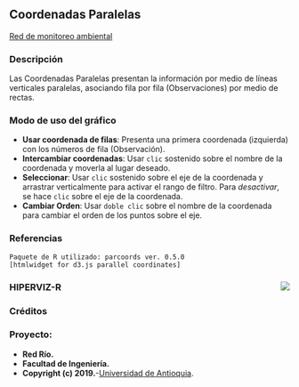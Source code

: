 ## Coordenadas Paralelas
<a href="http://200.13.243.172:8080/proto2/" target="_blank">Red de monitoreo ambiental</a>

###  Descripci&oacute;n

Las Coordenadas Paralelas presentan la informaci&oacute;n por medio de
l&iacute;neas verticales paralelas, asociando fila por fila (Observaciones) por medio de rectas.

###  Modo de uso del gr&aacute;fico
- **Usar coordenada de filas**: Presenta una primera coordenada (izquierda) con los n&uacute;meros de fila (Observaci&oacute;n).
- **Intercambiar coordenadas**: Usar `clic` sostenido sobre el nombre de la coordenada y moverla al lugar deseado.
- **Seleccionar**: Usar `clic` sostenido sobre el eje de la coordenada y arrastrar verticalmente para activar el rango de filtro.
               Para _desactivar_, se hace `clic` sobre el eje de la coordenada.
- **Cambiar Orden**: Usar `doble clic` sobre el nombre de la coordenada para cambiar el orden de los puntos sobre el eje.

### Referencias
```
Paquete de R utilizado: parcoords ver. 0.5.0
[htmlwidget for d3.js parallel coordinates]
```

### HIPERVIZ-R <img src="images/UdeA_Escudo.jpg" align="right"/>

### Cr&eacute;ditos
### Proyecto:
- **Red R&iacute;o.**
- **Facultad de Ingenier&iacute;a.**
- **Copyright (c) 2019.**-<a href="http://www.udea.edu.co" target="_blank">Universidad de Antioquia</a>.


